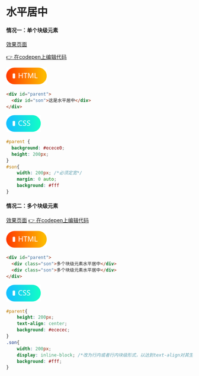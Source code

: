 # 水平居中

####  情况一：单个块级元素

[效果页面](00水平居中1.html ':include :type=iframe width=100% height=223px')

[:point_right: 在codepen上编辑代码](https://codepen.io/shuangcs/pen/pLZKRL)

![标签](../assets/html.svg)

```html
<div id="parent">
  <div id="son">这是水平居中</div>
</div>
```

![标签](../assets/css.svg)

```css
#parent {
  background: #ecece0;
  height: 200px;
}
#son{
    width: 200px; /*必须定宽*/
    margin: 0 auto;
    background: #fff
}
```

####  情况二：多个块级元素

[效果页面](00水平居中2.html ':include :type=iframe width=100% height=223px')
[:point_right: 在codepen上编辑代码](https://codepen.io/shuangcs/pen/wmxXdd)

![标签](../assets/html.svg)

```html
<div id="parent">
  <div class="son">多个块级元素水平居中</div>
  <div class="son">多个块级元素水平居中</div>
</div>
```

![标签](../assets/css.svg)

```css
#parent{
    height: 200px;
    text-align: center;
    background: #ececec;
}
.son{
    width: 200px;
    display: inline-block; /*改为行内或者行内块级形式，以达到text-align对其生效*/
    background: #fff;
}
```